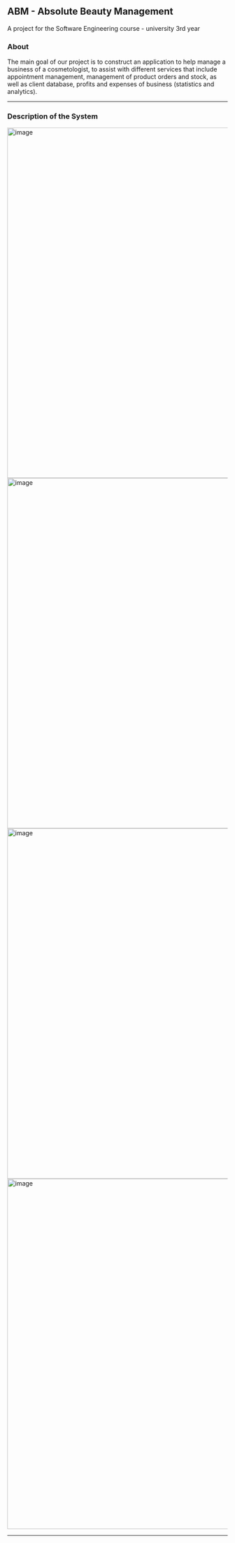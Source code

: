 ## ABM - Absolute Beauty Management

A project for the Software Engineering course - university 3rd year

<!-- First we add the desired plugins and dependecies, such as facebook, google, maven, etc. 
We added more different dependencies of google to enable the user access to 'smart log-in'. 
We enable the user to log-in the app in 3 ways: 1.Facebook account 2.Google account 3.Email account -->
### About   

The main goal of our project is to construct an application to help manage a business of a cosmetologist, to assist with different services that include appointment management, management of product orders and stock, as well as client database, profits and expenses of business (statistics and analytics).

---
### Description of the System

<img width="800" alt="image" src="https://user-images.githubusercontent.com/93086649/211576934-b48e2976-4bb4-4d22-a265-cd0f94173316.png">
<img width="800" alt="image" src="https://user-images.githubusercontent.com/93086649/211577085-700b43f0-5c0a-485f-bb02-bb536ab90fe3.png">
<img width="800" alt="image" src="https://user-images.githubusercontent.com/93086649/211577333-b2c460c0-9419-472a-bf06-dba76c438055.png">
<img width="800" alt="image" src="https://user-images.githubusercontent.com/93086649/211579007-3411951d-c975-458a-96f3-36db1d2cbcc6.png">




 <!-- ### Explanation about the classes 

 ***:sparkles: Products*** [Click Here](https://github.com/appeldaniel1998/ABM/tree/master/app/src/main/java/com/example/abm/Products)  
 ***:shopping_cart: Cart*** [Click Here](https://github.com/appeldaniel1998/ABM/tree/master/app/src/main/java/com/example/abm/Products/Cart)
-->

---
<!-- 
### UML 

--- 
### Video attach 
 -->
